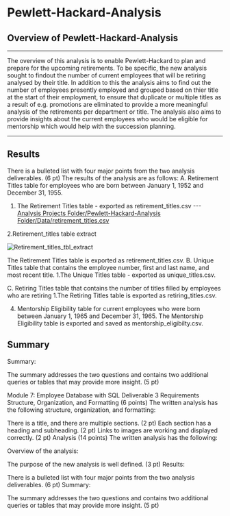 # Pewlett-Hackard-Analysis
## Overview of Pewlett-Hackard-Analysis
---

The overview of this analysis is to enable Pewlett-Hackard to plan and prepare for the upcoming retirements. To be specific, the new analysis sought to findout the number of current employees that will be retiring analysed by their title. In addition to this the analysis aims to find out the number of employees presently employed and grouped based on thier title at the start of their employment, to ensure that duplicate or multiple titles as a result of e.g. promotions are eliminated to provide a more meaningful analysis of the retirements per department or title. The analysis also aims to provide insights about the current employees who would be eligible for mentorship which would help with the succession planning. 

---

## Results
There is a bulleted list with four major points from the two analysis deliverables. (6 pt)
The results of the analysis are as follows:
A. Retirement Titles table for employees who are born between January 1, 1952 and December 31, 1955.
  1. The Retirement Titles table - exported as retirement_titles.csv
 ---[Analysis Projects Folder/Pewlett-Hackard-Analysis Folder/Data/retirement_titles.csv](https://github.com/fareenamughal/Pewlett-Hackard-Analysis/blob/615cd04da28b7da500f5c9d4975cd7f1a0103f87/Analysis%20Projects%20Folder/Pewlett-Hackard-Analysis%20Folder/Data/retirement_titles.csv)


  2.Retirement_titles table extract

  ![Retirement_titles_tbl_extract](https://user-images.githubusercontent.com/112118706/195525122-352a75f5-95d7-43f6-b7cd-054bca66379a.PNG)








The Retirement Titles table is exported as retirement_titles.csv.
B. Unique Titles table that contains the employee number, first and last name, and most recent title.
  1.The Unique Titles table - exported as unique_titles.csv. 



C. Retiring Titles table that contains the number of titles filled by employees who are retiring
  1.The Retiring Titles table is exported as retiring_titles.csv.



4. Mentorship Eligibility table for current employees who were born between January 1, 1965 and December 31, 1965.
The Mentorship Eligibility table is exported and saved as mentorship_eligibilty.csv.




## Summary



Summary:

The summary addresses the two questions and contains two additional queries or tables that may provide more insight. (5 pt)









Module 7: Employee Database with SQL
Deliverable 3 Requirements
Structure, Organization, and Formatting (6 points)
The written analysis has the following structure, organization, and formatting:

There is a title, and there are multiple sections. (2 pt)
Each section has a heading and subheading. (2 pt)
Links to images are working and displayed correctly. (2 pt)
Analysis (14 points)
The written analysis has the following:

Overview of the analysis:

The purpose of the new analysis is well defined. (3 pt)
Results:

There is a bulleted list with four major points from the two analysis deliverables. (6 pt)
Summary:

The summary addresses the two questions and contains two additional queries or tables that may provide more insight. (5 pt)
